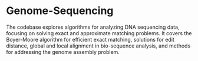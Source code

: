 # Genome-Sequencing
The codebase explores algorithms for analyzing DNA sequencing data, focusing on solving exact and approximate matching problems. It covers the Boyer-Moore algorithm for efficient exact matching, solutions for edit distance, global and local alignment in bio-sequence analysis, and methods for addressing the genome assembly problem.
